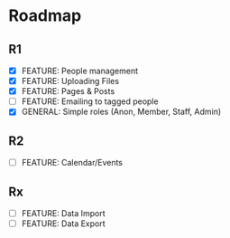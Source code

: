 Roadmap
=======

## R1 ##
- [x] FEATURE: People management
- [x] FEATURE: Uploading Files
- [x] FEATURE: Pages & Posts
- [ ] FEATURE: Emailing to tagged people
- [x] GENERAL: Simple roles (Anon, Member, Staff, Admin)

## R2 ##
- [ ] FEATURE: Calendar/Events

## Rx ##
- [ ] FEATURE: Data Import
- [ ] FEATURE: Data Export
